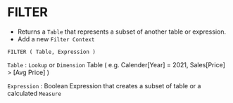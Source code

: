 # FILTER

- Returns a `Table` that represents a subset of another table or expression.
- Add a new `Filter Context`

```DAX
FILTER ( Table, Expression )
```

`Table` : `Lookup` or `Dimension` Table ( e.g. Calender[Year] = 2021, Sales[Price] > [Avg Price] )

`Expression` : Boolean Expression that creates a subset of table or a calculated `Measure` 
